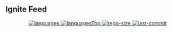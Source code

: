 ## Ignite Feed

<div align="center">

  <a href="">
    <img src="https://img.shields.io/github/languages/count/franciniltonsoaresmenzes/event-platform.svg?color=00B37E" alt="languages" >
  </a>

  <a href="">
    <img src="https://img.shields.io/github/languages/top/franciniltonsoaresmenzes/event-platform.svg?color=00B37E" alt="languagesTop" >
  </a>

  <a href="">
    <img src="https://img.shields.io/github/repo-size/franciniltonsoaresmenzes/event-platform.svg?color=00B37E" alt="repo-size" >
  </a>

  <a href="">
    <img src="https://img.shields.io/github/last-commit/franciniltonsoaresmenzes/event-platform.svg?color=00B37E" alt="last-commit" >
  </a>

</div>